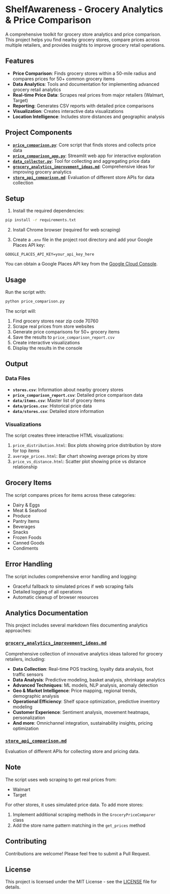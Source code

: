 # ShelfAwareness - Grocery Analytics & Price Comparison

A comprehensive toolkit for grocery store analytics and price comparison. This project helps you find nearby grocery stores, compare prices across multiple retailers, and provides insights to improve grocery retail operations.

## Features

- **Price Comparison**: Finds grocery stores within a 50-mile radius and compares prices for 50+ common grocery items
- **Data Analytics**: Tools and documentation for implementing advanced grocery retail analytics
- **Real-time Price Data**: Scrapes real prices from major retailers (Walmart, Target)
- **Reporting**: Generates CSV reports with detailed price comparisons
- **Visualization**: Creates interactive data visualizations
- **Location Intelligence**: Includes store distances and geographic analysis

## Project Components

- **[`price_comparison.py`](price_comparison.py)**: Core script that finds stores and collects price data
- **[`price_comparison_app.py`](price_comparison_app.py)**: Streamlit web app for interactive exploration
- **[`data_collector.py`](data_collector.py)**: Tool for collecting and aggregating price data
- **[`grocery_analytics_improvement_ideas.md`](grocery_analytics_improvement_ideas.md)**: Comprehensive ideas for improving grocery analytics
- **[`store_api_comparison.md`](store_api_comparison.md)**: Evaluation of different store APIs for data collection

## Setup

1. Install the required dependencies:
```bash
pip install -r requirements.txt
```

2. Install Chrome browser (required for web scraping)

3. Create a `.env` file in the project root directory and add your Google Places API key:
```
GOOGLE_PLACES_API_KEY=your_api_key_here
```

You can obtain a Google Places API key from the [Google Cloud Console](https://console.cloud.google.com/).

## Usage

Run the script with:
```bash
python price_comparison.py
```

The script will:
1. Find grocery stores near zip code 70760
2. Scrape real prices from store websites
3. Generate price comparisons for 50+ grocery items
4. Save the results to `price_comparison_report.csv`
5. Create interactive visualizations
6. Display the results in the console

## Output

### Data Files
- **`stores.csv`**: Information about nearby grocery stores
- **`price_comparison_report.csv`**: Detailed price comparison data
- **`data/items.csv`**: Master list of grocery items
- **`data/prices.csv`**: Historical price data
- **`data/stores.csv`**: Detailed store information

### Visualizations
The script creates three interactive HTML visualizations:
1. `price_distribution.html`: Box plots showing price distribution by store for top items
2. `average_prices.html`: Bar chart showing average prices by store
3. `price_vs_distance.html`: Scatter plot showing price vs distance relationship

## Grocery Items

The script compares prices for items across these categories:
- Dairy & Eggs
- Meat & Seafood
- Produce
- Pantry Items
- Beverages
- Snacks
- Frozen Foods
- Canned Goods
- Condiments

## Error Handling

The script includes comprehensive error handling and logging:
- Graceful fallback to simulated prices if web scraping fails
- Detailed logging of all operations
- Automatic cleanup of browser resources

## Analytics Documentation

This project includes several markdown files documenting analytics approaches:

### [`grocery_analytics_improvement_ideas.md`](grocery_analytics_improvement_ideas.md)
Comprehensive collection of innovative analytics ideas tailored for grocery retailers, including:

- **Data Collection**: Real-time POS tracking, loyalty data analysis, foot traffic sensors
- **Data Analysis**: Predictive modeling, basket analysis, shrinkage analytics
- **Advanced Techniques**: ML models, NLP analysis, anomaly detection
- **Geo & Market Intelligence**: Price mapping, regional trends, demographic analysis
- **Operational Efficiency**: Shelf space optimization, predictive inventory modeling
- **Customer Experience**: Sentiment analysis, movement heatmaps, personalization
- **And more**: Omnichannel integration, sustainability insights, pricing optimization

### [`store_api_comparison.md`](store_api_comparison.md)
Evaluation of different APIs for collecting store and pricing data.

## Note

The script uses web scraping to get real prices from:
- Walmart
- Target

For other stores, it uses simulated price data. To add more stores:
1. Implement additional scraping methods in the `GroceryPriceComparer` class
2. Add the store name pattern matching in the `get_prices` method

## Contributing

Contributions are welcome! Please feel free to submit a Pull Request.

## License

This project is licensed under the MIT License - see the [LICENSE](LICENSE) file for details.